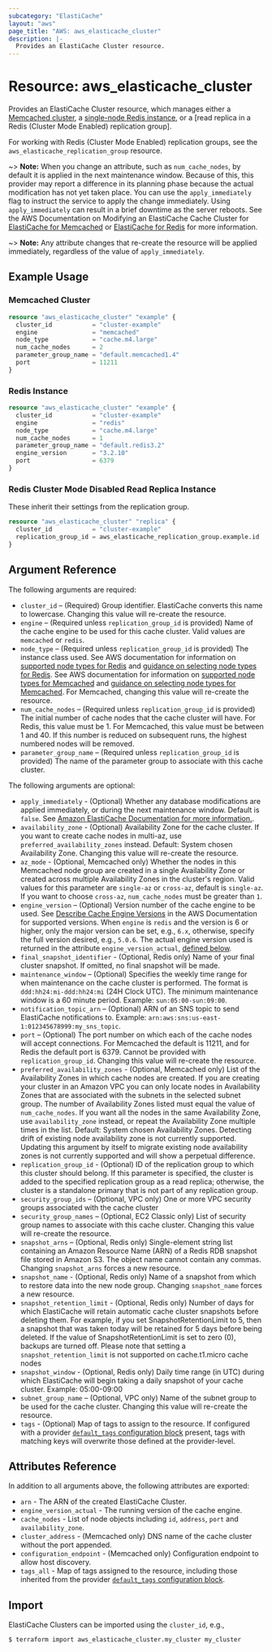 ```yaml
---
subcategory: "ElastiCache"
layout: "aws"
page_title: "AWS: aws_elasticache_cluster"
description: |-
  Provides an ElastiCache Cluster resource.
---
```


# Resource: aws_elasticache_cluster

Provides an ElastiCache Cluster resource, which manages either a
[Memcached cluster](https://docs.aws.amazon.com/AmazonElastiCache/latest/mem-ug/WhatIs.html), a
[single-node Redis instance](https://docs.aws.amazon.com/AmazonElastiCache/latest/red-ug/WhatIs.html), or a
[read replica in a Redis (Cluster Mode Enabled) replication group].

For working with Redis (Cluster Mode Enabled) replication groups, see the
`aws_elasticache_replication_group` resource.

~> **Note:** When you change an attribute, such as `num_cache_nodes`, by default
it is applied in the next maintenance window. Because of this, this provider may report
a difference in its planning phase because the actual modification has not yet taken
place. You can use the `apply_immediately` flag to instruct the service to apply the
change immediately. Using `apply_immediately` can result in a brief downtime as the server reboots.
See the AWS Documentation on Modifying an ElastiCache Cache Cluster for
[ElastiCache for Memcached](https://docs.aws.amazon.com/AmazonElastiCache/latest/mem-ug/Clusters.Modify.html) or
[ElastiCache for Redis](https://docs.aws.amazon.com/AmazonElastiCache/latest/red-ug/Clusters.Modify.html)
for more information.

~> **Note:** Any attribute changes that re-create the resource will be applied immediately, regardless of the value of `apply_immediately`.

## Example Usage

### Memcached Cluster

```terraform
resource "aws_elasticache_cluster" "example" {
  cluster_id           = "cluster-example"
  engine               = "memcached"
  node_type            = "cache.m4.large"
  num_cache_nodes      = 2
  parameter_group_name = "default.memcached1.4"
  port                 = 11211
}
```

### Redis Instance

```terraform
resource "aws_elasticache_cluster" "example" {
  cluster_id           = "cluster-example"
  engine               = "redis"
  node_type            = "cache.m4.large"
  num_cache_nodes      = 1
  parameter_group_name = "default.redis3.2"
  engine_version       = "3.2.10"
  port                 = 6379
}
```

### Redis Cluster Mode Disabled Read Replica Instance

These inherit their settings from the replication group.

```terraform
resource "aws_elasticache_cluster" "replica" {
  cluster_id           = "cluster-example"
  replication_group_id = aws_elasticache_replication_group.example.id
}
```

## Argument Reference

The following arguments are required:

* `cluster_id` – (Required) Group identifier. ElastiCache converts this name to lowercase. Changing this value will re-create the resource.
* `engine` – (Required unless `replication_group_id` is provided) Name of the cache engine to be used for this cache cluster. Valid values are `memcached` or `redis`.
* `node_type` – (Required unless `replication_group_id` is provided) The instance class used. See AWS documentation for information on [supported node types for Redis](https://docs.aws.amazon.com/AmazonElastiCache/latest/red-ug/CacheNodes.SupportedTypes.html) and [guidance on selecting node types for Redis](https://docs.aws.amazon.com/AmazonElastiCache/latest/red-ug/nodes-select-size.html). See AWS documentation for information on [supported node types for Memcached](https://docs.aws.amazon.com/AmazonElastiCache/latest/mem-ug/CacheNodes.SupportedTypes.html) and [guidance on selecting node types for Memcached](https://docs.aws.amazon.com/AmazonElastiCache/latest/mem-ug/nodes-select-size.html). For Memcached, changing this value will re-create the resource.
* `num_cache_nodes` – (Required unless `replication_group_id` is provided) The initial number of cache nodes that the cache cluster will have. For Redis, this value must be 1. For Memcached, this value must be between 1 and 40. If this number is reduced on subsequent runs, the highest numbered nodes will be removed.
* `parameter_group_name` – (Required unless `replication_group_id` is provided) The name of the parameter group to associate with this cache cluster.

The following arguments are optional:

* `apply_immediately` - (Optional) Whether any database modifications are applied immediately, or during the next maintenance window. Default is `false`. See [Amazon ElastiCache Documentation for more information.](https://docs.aws.amazon.com/AmazonElastiCache/latest/APIReference/API_ModifyCacheCluster.html).
* `availability_zone` - (Optional) Availability Zone for the cache cluster. If you want to create cache nodes in multi-az, use `preferred_availability_zones` instead. Default: System chosen Availability Zone. Changing this value will re-create the resource.
* `az_mode` - (Optional, Memcached only) Whether the nodes in this Memcached node group are created in a single Availability Zone or created across multiple Availability Zones in the cluster's region. Valid values for this parameter are `single-az` or `cross-az`, default is `single-az`. If you want to choose `cross-az`, `num_cache_nodes` must be greater than `1`.
* `engine_version` – (Optional) Version number of the cache engine to be used.
See [Describe Cache Engine Versions](https://docs.aws.amazon.com/cli/latest/reference/elasticache/describe-cache-engine-versions.html)
in the AWS Documentation for supported versions. When `engine` is `redis` and the version is 6 or higher, only the major version can be set, e.g., `6.x`, otherwise, specify the full version desired, e.g., `5.0.6`. The actual engine version used is returned in the attribute `engine_version_actual`, [defined below](#engine_version_actual).
* `final_snapshot_identifier` - (Optional, Redis only) Name of your final cluster snapshot. If omitted, no final snapshot will be made.
* `maintenance_window` – (Optional) Specifies the weekly time range for when maintenance
on the cache cluster is performed. The format is `ddd:hh24:mi-ddd:hh24:mi` (24H Clock UTC).
The minimum maintenance window is a 60 minute period. Example: `sun:05:00-sun:09:00`.
* `notification_topic_arn` – (Optional) ARN of an SNS topic to send ElastiCache notifications to. Example: `arn:aws:sns:us-east-1:012345678999:my_sns_topic`.
* `port` – (Optional) The port number on which each of the cache nodes will accept connections. For Memcached the default is 11211, and for Redis the default port is 6379. Cannot be provided with `replication_group_id`. Changing this value will re-create the resource.
* `preferred_availability_zones` - (Optional, Memcached only) List of the Availability Zones in which cache nodes are created. If you are creating your cluster in an Amazon VPC you can only locate nodes in Availability Zones that are associated with the subnets in the selected subnet group. The number of Availability Zones listed must equal the value of `num_cache_nodes`. If you want all the nodes in the same Availability Zone, use `availability_zone` instead, or repeat the Availability Zone multiple times in the list. Default: System chosen Availability Zones. Detecting drift of existing node availability zone is not currently supported. Updating this argument by itself to migrate existing node availability zones is not currently supported and will show a perpetual difference.
* `replication_group_id` - (Optional) ID of the replication group to which this cluster should belong. If this parameter is specified, the cluster is added to the specified replication group as a read replica; otherwise, the cluster is a standalone primary that is not part of any replication group.
* `security_group_ids` – (Optional, VPC only) One or more VPC security groups associated with the cache cluster
* `security_group_names` – (Optional, EC2 Classic only) List of security group names to associate with this cache cluster. Changing this value will re-create the resource.
* `snapshot_arns` – (Optional, Redis only) Single-element string list containing an Amazon Resource Name (ARN) of a Redis RDB snapshot file stored in Amazon S3. The object name cannot contain any commas. Changing `snapshot_arns` forces a new resource.
* `snapshot_name` - (Optional, Redis only) Name of a snapshot from which to restore data into the new node group. Changing `snapshot_name` forces a new resource.
* `snapshot_retention_limit` - (Optional, Redis only) Number of days for which ElastiCache will retain automatic cache cluster snapshots before deleting them. For example, if you set SnapshotRetentionLimit to 5, then a snapshot that was taken today will be retained for 5 days before being deleted. If the value of SnapshotRetentionLimit is set to zero (0), backups are turned off. Please note that setting a `snapshot_retention_limit` is not supported on cache.t1.micro cache nodes
* `snapshot_window` - (Optional, Redis only) Daily time range (in UTC) during which ElastiCache will begin taking a daily snapshot of your cache cluster. Example: 05:00-09:00
* `subnet_group_name` – (Optional, VPC only) Name of the subnet group to be used for the cache cluster. Changing this value will re-create the resource.
* `tags` - (Optional) Map of tags to assign to the resource. If configured with a provider [`default_tags` configuration block](https://www.terraform.io/docs/providers/aws/index.html#default_tags-configuration-block) present, tags with matching keys will overwrite those defined at the provider-level.

## Attributes Reference

In addition to all arguments above, the following attributes are exported:

* `arn` - The ARN of the created ElastiCache Cluster.
* `engine_version_actual` - The running version of the cache engine.
* `cache_nodes` - List of node objects including `id`, `address`, `port` and `availability_zone`.
* `cluster_address` - (Memcached only) DNS name of the cache cluster without the port appended.
* `configuration_endpoint` - (Memcached only) Configuration endpoint to allow host discovery.
* `tags_all` - Map of tags assigned to the resource, including those inherited from the provider [`default_tags` configuration block](https://www.terraform.io/docs/providers/aws/index.html#default_tags-configuration-block).

## Import

ElastiCache Clusters can be imported using the `cluster_id`, e.g.,

```
$ terraform import aws_elasticache_cluster.my_cluster my_cluster
```

